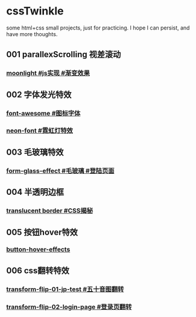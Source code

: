 # cssTwinkle
some html+css small projects, just for practicing. I hope I can persist, and have more thoughts.

## 001 parallexScrolling 视差滚动
### [moonlight #js实现 #渐变效果](https://github.com/Bubble-419/cssTwinkle/tree/main/01parallaxScrolling/01moonlight)

## 002 字体发光特效
### [font-awesome #图标字体](https://github.com/Bubble-419/cssTwinkle/tree/main/02font-awesome)
### [neon-font #霓虹灯特效](#)
 
## 003 毛玻璃特效
### [form-glass-effect #毛玻璃 #登陆页面](https://github.com/Bubble-419/cssTwinkle/tree/main/03form-glass-effect)

## 004 半透明边框
### [translucent border #CSS揭秘](https://github.com/Bubble-419/cssTwinkle/tree/main/03translucent-bg)

## 005 按钮hover特效
### [button-hover-effects](https://github.com/Bubble-419/cssTwinkle/tree/main/05button-hover-effects)

## 006 css翻转特效
### [transform-flip-01-jp-test #五十音图翻转](#)
### [transform-flip-02-login-page #登录页翻转](#)
